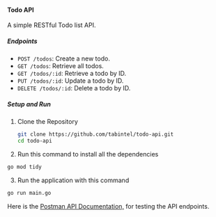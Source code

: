 #### Todo API

A simple RESTful Todo list API.

##### Endpoints

- `POST /todos`: Create a new todo.
- `GET /todos`: Retrieve all todos.
- `GET /todos/:id`: Retrieve a todo by ID.
- `PUT /todos/:id`: Update a todo by ID.
- `DELETE /todos/:id`: Delete a todo by ID.


##### Setup and Run

1. Clone the Repository
   ```bash
   git clone https://github.com/tabintel/todo-api.git
   cd todo-api
   ```
2. Run this command to install all the dependencies
```bash
go mod tidy
```

3. Run the application with this command
```bash
go run main.go

```

Here is the [Postman API Documentation,](https://documenter.getpostman.com/view/31909794/2s9YsJAXoT) for testing the API endpoints.
